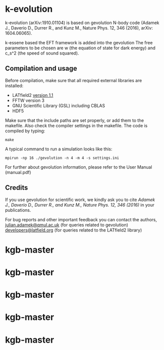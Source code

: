 # k-evolution

k-evolution (arXiv:1910.01104) is based on gevolution N-body code (Adamek J., Daverio D., Durrer R., and Kunz M., Nature Phys. 12, 346 (2016), arXiv: 1604.06065).

k-essene based the EFT framework is added into the gevolution
The free parameters to be chosen are w (the equation of state for dark energy) and c_s^2 (the speed of sound squared). 


## Compilation and usage

Before compilation, make sure that all required external libraries are
installed:

* LATfield2 [version 1.1](https://github.com/daverio/LATfield2.git)
* FFTW version 3
* GNU Scientific Library (GSL) including CBLAS
* HDF5

Make sure that the include paths are set properly, or add them to the
makefile. Also check the compiler settings in the makefile. The code is
compiled by typing:

    make

A typical command to run a simulation looks like this:

    mpirun -np 16 ./gevolution -n 4 -m 4 -s settings.ini

For further about gevolution information, please refer to the User Manual (manual.pdf)

## Credits

If you use gevolution for scientific work, we kindly ask you to cite
*Adamek J., Daverio D., Durrer R., and Kunz M., Nature Phys. 12, 346 (2016)*
in your publications.

For bug reports and other important feedback you can contact the authors,
julian.adamek@qmul.ac.uk (for queries related to gevolution)
developers@latfield.org (for queries related to the LATfield2 library)

# kgb-master
# kgb-master
# kgb-master
# kgb-master
# kgb-master
